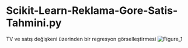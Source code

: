 # Scikit-Learn-Reklama-Gore-Satis-Tahmini.py
TV ve satış değişkeni üzerinden bir regresyon görselleştirmesi 
![Figure_1](https://user-images.githubusercontent.com/56341239/94053713-5beec680-fde3-11ea-8802-c39879f3ff9c.png)
